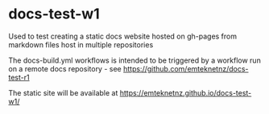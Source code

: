 # docs-test-w1

Used to test creating a static docs website hosted on gh-pages from markdown files host in multiple repositories

The docs-build.yml workflows is intended to be triggered by a workflow run on a remote docs repository - see https://github.com/emteknetnz/docs-test-r1

The static site will be available at https://emteknetnz.github.io/docs-test-w1/

